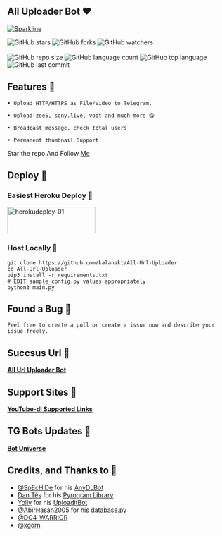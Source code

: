 ## All Uploader Bot ❤️

[![Sparkline](https://stars.medv.io/kalanakt/All-Url-Uploader.svg)](https://stars.medv.io/kalanakt/All-Url-Uploader)


![GitHub stars](https://img.shields.io/github/stars/kalanakt/All-Url-Uploader?style=social)
![GitHub forks](https://img.shields.io/github/forks/kalanakt/All-Url-Uploader?style=social)
![GitHub watchers](https://img.shields.io/github/watchers/kalanakt/All-Url-Uploader?style=social)<br><br>
![GitHub repo size](https://img.shields.io/github/repo-size/kalanakt/All-Url-Uploader?style=plastic)
![GitHub language count](https://img.shields.io/github/languages/count/kalanakt/All-Url-Uploader?style=plastic)
![GitHub top language](https://img.shields.io/github/languages/top/kalanakt/All-Url-Uploader?style=plastic)
![GitHub last commit](https://img.shields.io/github/last-commit/kalanakt/All-Url-Uploader?color=red&style=plastic) <br>

## Features 🦠

```
• Upload HTTP/HTTPS as File/Video to Telegram.

• Upload zee5, sony.live, voot and much more 😋

• Broadcast message, check total users

• Permanent thumbnail Support
```
Star the repo And Follow [Me](https://github.com/kalanakt)

## Deploy 🚀

### Easiest Heroku Deploy 🤭

<p align="">
    <a href="https://heroku.com/deploy?template=https://github.com/vnynv2/bodka"> <!--- replace your forked link -->
    <img src="https://www.herokucdn.com/deploy/button.svg" alt="herokudeploy-01" border="0" height="60" width="200"></a>
</p>

### Host Locally 🤕

```shell
git clone https://github.com/kalanakt/All-Url-Uploader
cd All-Url-Uploader
pip3 install -r requirements.txt
# EDIT sample_config.py values appropriately
python3 main.py
```
## Found a Bug 🐛

```Feel free to create a pull or create a issue now and describe your issue freely.```

## Succsus Url 🤖
   **[All Url Uploader Bot](https://t.me/All_Url_Uploader_Bot)**


## Support Sites 🐙
   **[YouTube-dl Supported Links](https://ytdl-org.github.io/youtube-dl/supportedsites.html)**

## TG Bots Updates 🦄
   **[Bot Universe](https://t.me/TMWAD)**

## Credits, and Thanks to 👀

- [@SpEcHlDe](https://t.me/ThankTelegram) for his [AnyDLBot](https://telegram.dog/AnyDLBot)
- [Dan Tès](https://t.me/haskell) for his [Pyrogram Library](https://github.com/pyrogram/pyrogram)
- [Yoily](https://t.me/YoilyL) for his [UploaditBot](https://telegram.dog/UploaditBot)
- [@AbirHasan2005](https://t.me/AbirHasan2005) for his [database.py](https://github.com/AbirHasan2005/VideoCompress/blob/main/bot/database/database.py)
- [@DC4_WARRIOR](https://t.me/Space_X_bots)
- [@xgorn](https://t.me/xgorn)
